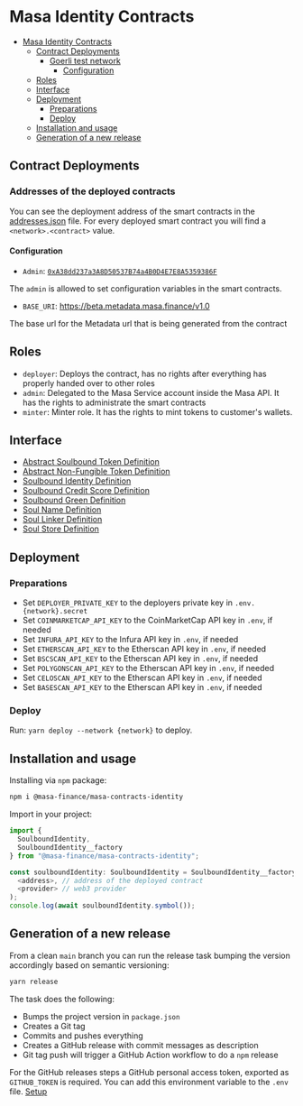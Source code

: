 # Masa Identity Contracts

<!-- TOC -->
* [Masa Identity Contracts](#masa-identity-contracts)
  * [Contract Deployments](#contract-deployments)
    * [Goerli test network](#goerli-test-network)
      * [Configuration](#configuration)
  * [Roles](#roles)
  * [Interface](#interface)
  * [Deployment](#deployment)
    * [Preparations](#preparations)
    * [Deploy](#deploy)
  * [Installation and usage](#installation-and-usage)
  * [Generation of a new release](#generation-of-a-new-release)
<!-- TOC -->

## Contract Deployments

### Addresses of the deployed contracts

You can see the deployment address of the smart contracts in the [addresses.json](addresses.json) file. For every deployed smart contract you will find a `<network>.<contract>` value.

#### Configuration

- `Admin`: [`0xA38dd237a3A8D50537B74a4B0D4E7E8A5359386F`](https://goerli.etherscan.io/address/0xA38dd237a3A8D50537B74a4B0D4E7E8A5359386F)

The `admin` is allowed to set configuration variables in the smart contracts.

- `BASE_URI`: https://beta.metadata.masa.finance/v1.0

The base url for the Metadata url that is being generated from the contract

## Roles

- `deployer`: Deploys the contract, has no rights after everything has properly handed over to other roles
- `admin`: Delegated to the Masa Service account inside the Masa API. It has the rights to administrate the smart
  contracts
- `minter`: Minter role. It has the rights to mint tokens to customer's wallets.

## Interface

- [Abstract Soulbound Token Definition](docs/tokens/MasaSBT.md)
- [Abstract Non-Fungible Token Definition](docs/tokens/MasaNFT.md)
- [Soulbound Identity Definition](docs/SoulboundIdentity.md)
- [Soulbound Credit Score Definition](docs/SoulboundCreditScore.md)
- [Soulbound Green Definition](docs/SoulboundGreen.md)
- [Soul Name Definition](docs/SoulName.md)
- [Soul Linker Definition](docs/SoulLinker.md)
- [Soul Store Definition](docs/SoulStore.md)

## Deployment

### Preparations

* Set `DEPLOYER_PRIVATE_KEY` to the deployers private key in `.env.{network}.secret`
* Set `COINMARKETCAP_API_KEY` to the CoinMarketCap API key in `.env`, if needed
* Set `INFURA_API_KEY` to the Infura API key in `.env`, if needed
* Set `ETHERSCAN_API_KEY` to the Etherscan API key in `.env`, if needed
* Set `BSCSCAN_API_KEY` to the Etherscan API key in `.env`, if needed
* Set `POLYGONSCAN_API_KEY` to the Etherscan API key in `.env`, if needed
* Set `CELOSCAN_API_KEY` to the Etherscan API key in `.env`, if needed
* Set `BASESCAN_API_KEY` to the Etherscan API key in `.env`, if needed

### Deploy

Run: `yarn deploy --network {network}` to deploy.

## Installation and usage

Installing via `npm` package:

```bash
npm i @masa-finance/masa-contracts-identity
```

Import in your project:

```typescript
import {
  SoulboundIdentity,
  SoulboundIdentity__factory
} from "@masa-finance/masa-contracts-identity";

const soulboundIdentity: SoulboundIdentity = SoulboundIdentity__factory.connect(
  <address>, // address of the deployed contract
  <provider> // web3 provider
);
console.log(await soulboundIdentity.symbol());
```

## Generation of a new release

From a clean `main` branch you can run the release task bumping the version accordingly based on semantic versioning:

```bash
yarn release
```

The task does the following:

* Bumps the project version in `package.json`
* Creates a Git tag
* Commits and pushes everything
* Creates a GitHub release with commit messages as description
* Git tag push will trigger a GitHub Action workflow to do a `npm` release

For the GitHub releases steps a GitHub personal access token, exported as `GITHUB_TOKEN` is required. You can add this
environment variable to the `.env` file. [Setup](https://github.com/release-it/release-it#github-releases)
